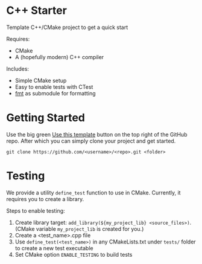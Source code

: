 # C++ Starter
Template C++/CMake project to get a quick start 

Requires:
* CMake
* A (hopefully modern) C++ compiler

Includes:
* Simple CMake setup
* Easy to enable tests with CTest
* [fmt](https://github.com/fmtlib/fmt) as submodule for formatting

# Getting Started
Use the big green [Use this template](https://github.com/angelajacksn/cpp_starter/generate) button on the top right of
the GitHub repo. After which you can simply clone your project and get started.
```
git clone https://github.com/<username>/<repo>.git <folder>
```

# Testing
We provide a utility `define_test` function to use
in CMake. Currently, it requires you to create a library.

Steps to enable testing:
1. Create library target: `add_library(${my_project_lib} <source_files>)`. (CMake variable `my_project_lib` is created for you.)
2. Create a <test_name>.cpp file
3. Use `define_test(<test_name>)` in any CMakeLists.txt under `tests/` folder to create a new test executable
4. Set CMake option `ENABLE_TESTING` to build tests